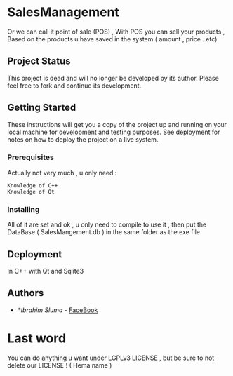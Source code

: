 # SalesManagement
Or we can call it point of sale (POS) , With POS you can sell your products , Based on the products u have saved in the system ( amount , price ..etc).

## Project Status
This project is dead and will no longer be developed by its author. Please feel free to fork and continue its development.

## Getting Started
These instructions will get you a copy of the project up and running on your local machine for development and testing purposes. See deployment for notes on how to deploy the project on a live system.

### Prerequisites
Actually not very much , u only need :
```
Knowledge of C++ 
Knowledge of Qt
```

### Installing
All of it are set and ok , u only need to compile to use it , then put the DataBase ( SalesMangement.db ) in the same folder as the exe file.

## Deployment
In C++ with Qt and Sqlite3 

## Authors
* **Ibrahim Sluma* - [FaceBook](https://www.facebook.com/ibrahim.sluma)

# Last word
You can do anything u want under LGPLv3 LICENSE , but be sure to not delete our LICENSE ! ( Hema name )
